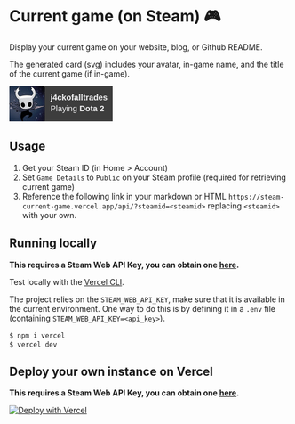 # Current game (on Steam) :video_game:

Display your current game on your website, blog, or Github README.  

The generated card (svg) includes your avatar, in-game name, and the title of the current game (if in-game). 

![](assets/preview.png)

## Usage

1. Get your Steam ID (in Home > Account)
2. Set `Game Details` to `Public` on your Steam profile (required for retrieving current game)
3. Reference the following link in your markdown or HTML
`https://steam-current-game.vercel.app/api/?steamid=<steamid>` replacing `<steamid>` with your own.

## Running locally

**This requires a Steam Web API Key, you can obtain one [here](https://steamcommunity.com/dev).**

Test locally with the [Vercel CLI](https://vercel.com/cli).

The project relies on the `STEAM_WEB_API_KEY`, make sure that it is available in the current environment.
One way to do this is by defining it in a `.env` file (containing `STEAM_WEB_API_KEY=<api_key>`).

```shell
$ npm i vercel
$ vercel dev
```

## Deploy your own instance on Vercel

**This requires a Steam Web API Key, you can obtain one [here](https://steamcommunity.com/dev).**

[![Deploy with Vercel](https://vercel.com/button)](https://vercel.com/new/git/external?repository-url=https%3A%2F%2Fgithub.com%2Fj4ckofalltrades%2Fsteam-current-game&env=STEAM_WEB_API_KEY&envDescription=A%20Steam%20Web%20API%20key%20is%20required&envLink=https%3A%2F%2Fsteamcommunity.com%2Fdev)
